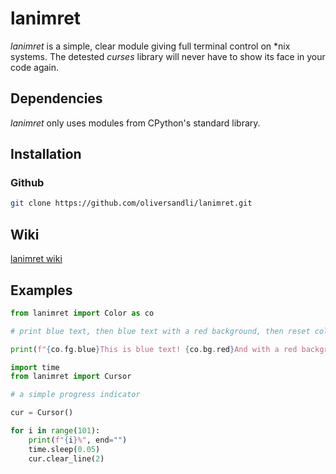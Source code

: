 # lanimret

*lanimret* is a simple, clear module giving full terminal control on \*nix systems. The detested *curses* library will never have to show its face in your code again.

## Dependencies

*lanimret* only uses modules from CPython's standard library.

## Installation

### Github

```bash
git clone https://github.com/oliversandli/lanimret.git
```

## Wiki

[lanimret wiki](https://github.com/oliversandli/lanimret/wiki)

## Examples

```python
from lanimret import Color as co

# print blue text, then blue text with a red background, then reset colors

print(f"{co.fg.blue}This is blue text! {co.bg.red}And with a red background.{co.reset}")
```

```python
import time
from lanimret import Cursor

# a simple progress indicator

cur = Cursor()

for i in range(101):
    print(f"{i}%", end="")
    time.sleep(0.05)
    cur.clear_line(2)
```
